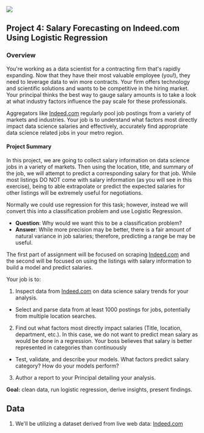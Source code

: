 ![](https://ga-dash.s3.amazonaws.com/production/assets/logo-9f88ae6c9c3871690e33280fcf557f33.png) 

Project 4: Salary Forecasting on Indeed.com Using Logistic Regression
----

### Overview

You're working as a data scientist for a contracting firm that's rapidly expanding. Now that they have their most valuable employee (you!), they need to leverage data to win more contracts. Your firm offers technology and scientific solutions and wants to be competitive in the hiring market. Your principal thinks the best way to gauge salary amounts is to take a look at what industry factors influence the pay scale for these professionals.

Aggregators like [Indeed.com](https://www.indeed.com) regularly pool job postings from a variety of markets and industries. Your job is to understand what factors most directly impact data science salaries and effectively, accurately find appropriate data science related jobs in your metro region.

#### Project Summary

In this project, we are going to collect salary information on data science jobs in a variety of markets. Then using the location, title, and summary of the job, we will attempt to predict a corresponding salary for that job. While most listings DO NOT come with salary information (as you will see in this exercise), being to able extrapolate or predict the expected salaries for other listings will be extremely useful for negotiations.

Normally we could use regression for this task; however, instead we will convert this into a classification problem and use Logistic Regression.

- **Question**: Why would we want this to be a classification problem?
- **Answer**: While more precision may be better, there is a fair amount of natural variance in job salaries; therefore, predicting a range be may be useful.

The first part of assignment will be focused on scraping [Indeed.com](www.indeed.com) and the second will be focused on using the listings with salary information to build a model and predict salaries.

Your job is to:

1. Inspect data from [Indeed.com](www.indeed.com) on data science salary trends for your analysis.
  - Select and parse data from at least 1000 postings for jobs, potentially from multiple location searches.
2. Find out what factors most directly impact salaries (Title, location, department, etc.). In this case, we do not want to predict mean salary as would be done in a regression. Your boss believes that salary is better represented in categories than continuously
  - Test, validate, and describe your models. What factors predict salary category? How do your models perform?
3. Author a report to your Principal detailing your analysis.


**Goal:** clean data, run logistic regression, derive insights, present findings.



## Data

1. We'll be utilizing a dataset derived from live web data: [Indeed.com](https://www.indeed.com)


